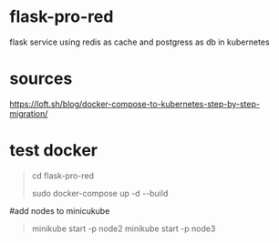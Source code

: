 # flask-pro-red
flask service using redis as cache and postgress as db in kubernetes

# sources
https://loft.sh/blog/docker-compose-to-kubernetes-step-by-step-migration/

# test docker


> cd flask-pro-red
>  
> sudo docker-compose up -d --build


#add nodes to minicukube

>minikube start -p node2
>minikube start -p node3


